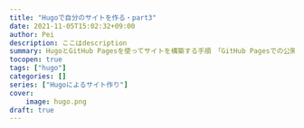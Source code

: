 ```yaml
---
title: "Hugoで自分のサイトを作る・part3"
date: 2021-11-05T15:02:32+09:00
author: Pei
description: ここはdescription
summary: HugoとGitHub Pagesを使ってサイトを構築する手順　「GitHub Pagesでの公開」
tocopen: true
tags: ["hugo"]
categories: []
series: ["Hugoによるサイト作り"]
cover:
    image: hugo.png
draft: true
---
```

